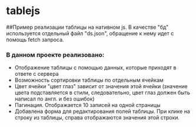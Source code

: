# tablejs
##Пример реализации таблицы на нативном js. В качестве "бд" используется отдельный файл "ds.json", обращение к нему идет с помощь fetch запроса.
### В данном проекте реализовано:
* Отображение таблицы с помощью данных, которые приходят в ответе с сервера
* Возможность сортировки таблицы по отдельным ячейкам
* Цвет ячейки "цвет глаз" зависит от значения этой ячейки (значение цвета подставляется в стили, следовательно, цвет глаз должен быть написал по англ. и без ошибок)
* Пагинация. Отображается 10 записей на одной страницы
* Добавлена форма для редактирования полей таблицы. При клике на строку из таблицы, справа отображаются значения этой строки.
